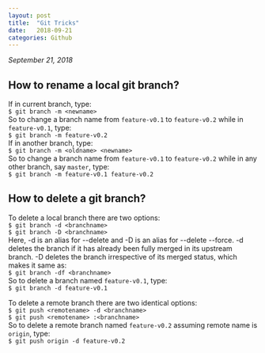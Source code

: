 ```yaml
---
layout: post
title:  "Git Tricks"
date:   2018-09-21
categories: Github
---
```


_September 21, 2018_

<h2>How to rename a local git branch?</h2>
  
If in current branch, type:  
`$ git branch -m <newname>`  
So to change a branch name from `feature-v0.1` to `feature-v0.2` while in `feature-v0.1`, type:  
`$ git branch -m feature-v0.2`  
If in another branch, type:  
`$ git branch -m <oldname> <newname>`  
So to change a branch name from `feature-v0.1` to `feature-v0.2` while in any other branch, say `master`, type:  
`$ git branch -m feature-v0.1 feature-v0.2`  
  
  
<h2>How to delete a git branch?</h2>
  
To delete a local branch there are two options:  
`$ git branch -d <branchname>`  
`$ git branch -D <branchname>`  
Here, -d is an alias for --delete and -D is an alias for --delete --force. -d deletes the branch 
if it has already been fully merged in its upstream branch. -D deletes the branch irrespective of its 
merged status, which makes it same as:  
`$ git branch -df <branchname>`  
So to delete a branch named `feature-v0.1`, type:  
`$ git branch -d feature-v0.1`  
  
To delete a remote branch there are two identical options:  
`$ git push <remotename> -d <branchname>`  
`$ git push <remotename> :<branchname>`  
So to delete a remote branch named `feature-v0.2` assuming remote name is `origin`, type:  
`$ git push origin -d feature-v0.2`  




